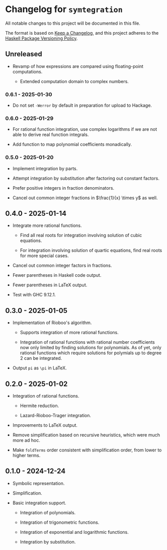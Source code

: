 # Changelog for `symtegration`

All notable changes to this project will be documented in this file.

The format is based on [Keep a Changelog](https://keepachangelog.com/en/1.0.0/),
and this project adheres to the
[Haskell Package Versioning Policy](https://pvp.haskell.org/).

## Unreleased

*   Revamp of how expressions are compared using floating-point computations.

    *   Extended computation domain to complex numbers.

### 0.6.1 - 2025-01-30

*   Do not set `-Werror` by default in preparation for upload to Hackage.

### 0.6.0 - 2025-01-29

*   For rational function integration, use complex logarithms if we are not
    able to derive real function integrals.

*   Add function to map polynomial coefficients monadically.

### 0.5.0 - 2025-01-20

*   Implement integration by parts.

*   Attempt integration by substitution after factoring out constant factors.

*   Prefer positive integers in fraction denominators.

*   Cancel out common integer fractions in $\frac{1}{x} \times y$ as well.

## 0.4.0 - 2025-01-14

*   Integrate more rational functions.

    *   Find all real roots for integration involving solution of cubic equations.

    *   For integration involving solution of quartic equations,
        find real roots for more special cases.

*   Cancel out common integer factors in fractions.

*   Fewer parentheses in Haskell code output.

*   Fewer parentheses in LaTeX output.

*   Test with GHC 9.12.1.

## 0.3.0 - 2025-01-05

*   Implementation of Rioboo's algorithm.

    *   Supports integration of more rational functions.

    *   Integration of rational functions with rational number coefficients now
        only limited by finding solutions for polynomials.  As of yet, only
        rational functions which require solutions for polymials up to degree 2
        can be integrated.

*   Output `pi` as `\pi` in LaTeX.

## 0.2.0 - 2025-01-02

*   Integration of rational functions.

    *   Hermite reduction.

    *   Lazard-Rioboo-Trager integration.

*   Improvements to LaTeX output.

*   Remove simplification based on recursive heuristics,
    which were much more ad hoc.

*   Make `foldTerms` order consistent with simplification order,
    from lower to higher terms.

## 0.1.0 - 2024-12-24

*   Symbolic representation.

*   Simplification.

*   Basic integration support.

    *   Integration of polynomials.

    *   Integration of trigonometric functions.

    *   Integration of exponential and logarithmic functions.

    *   Integration by substitution.

